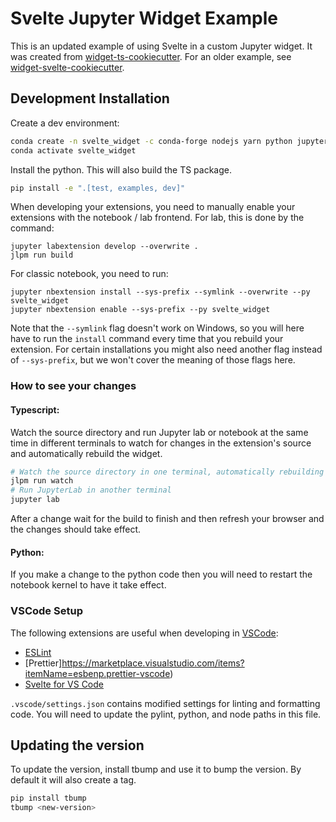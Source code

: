 
# Svelte Jupyter Widget Example

This is an updated example of using Svelte in a custom Jupyter widget. It was created from [widget-ts-cookiecutter](https://github.com/jupyter-widgets/widget-ts-cookiecutter). For an older example, see [widget-svelte-cookiecutter](https://github.com/cabreraalex/widget-svelte-cookiecutter).

## Development Installation

Create a dev environment:
```bash
conda create -n svelte_widget -c conda-forge nodejs yarn python jupyterlab
conda activate svelte_widget
```

Install the python. This will also build the TS package.
```bash
pip install -e ".[test, examples, dev]"
```

When developing your extensions, you need to manually enable your extensions with the
notebook / lab frontend. For lab, this is done by the command:

```
jupyter labextension develop --overwrite .
jlpm run build
```

For classic notebook, you need to run:

```
jupyter nbextension install --sys-prefix --symlink --overwrite --py svelte_widget
jupyter nbextension enable --sys-prefix --py svelte_widget
```

Note that the `--symlink` flag doesn't work on Windows, so you will here have to run
the `install` command every time that you rebuild your extension. For certain installations
you might also need another flag instead of `--sys-prefix`, but we won't cover the meaning
of those flags here.

### How to see your changes
#### Typescript:
Watch the source directory and run Jupyter lab or notebook at the same time in different
terminals to watch for changes in the extension's source and automatically rebuild the widget.

```bash
# Watch the source directory in one terminal, automatically rebuilding when needed
jlpm run watch
# Run JupyterLab in another terminal
jupyter lab
```

After a change wait for the build to finish and then refresh your browser and the changes should take effect.

#### Python:
If you make a change to the python code then you will need to restart the notebook kernel to have it take effect.

### VSCode Setup

The following extensions are useful when developing in [VSCode](https://code.visualstudio.com):

- [ESLint](https://marketplace.visualstudio.com/items?itemName=dbaeumer.vscode-eslint)
- [Prettier]https://marketplace.visualstudio.com/items?itemName=esbenp.prettier-vscode)
- [Svelte for VS Code](https://marketplace.visualstudio.com/items?itemName=svelte.svelte-vscode)

`.vscode/settings.json` contains modified settings for linting and formatting code. You will need to update the pylint, python, and node paths in this file.

## Updating the version

To update the version, install tbump and use it to bump the version.
By default it will also create a tag.

```bash
pip install tbump
tbump <new-version>
```

